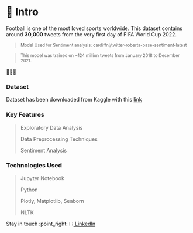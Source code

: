 # 🧙 **Intro**


Football is one of the most loved sports worldwide. This dataset contains around **30,000** tweets from the very first day of FIFA World Cup 2022.

> <sub> Model Used for Sentiment analysis: cardiffnl/twitter-roberta-base-sentiment-latest <sub>

> <sub> This model was trained on ~124 million tweets from January 2018 to December 2021.<sub>

🌱🌱🌱

### Dataset

Dataset has been downloaded from Kaggle with this [link](https://www.kaggle.com/datasets/tirendazacademy/fifa-world-cup-2022-tweets/data)


### Key Features

> Exploratory Data Analysis
> 
> Data Preprocessing Techniques
> 
> Sentiment Analysis
>



### Technologies Used
> Jupyter Notebook
>
> Python
> 
> Plotly, Matplotlib, Seaborn
> 
> NLTK


<p>
  Stay in touch :point_right: <a href="https://www.linkedin.com/in/zaheer--abbas/" target="_blank">
  <img src="https://i.stack.imgur.com/gVE0j.png" alt="LinkedIn" width="12" height="12" style="display:inline"> LinkedIn</a>
</p>





